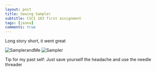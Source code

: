```yaml
---
layout: post
title: Sewing Sampler
subtitle: CSCI 103 first assignment
tags: [jeana]
comments: true
---
```


Long story short, it went great

![SamplerandMe](https://jcfermi.github.io/assets/img/samp.jpg)
![Sampler](https://jcfermi.github.io/assets/img/IMG_4913.jpg)

Tip for my past self: Just save yourself the headache and use the needle threader
